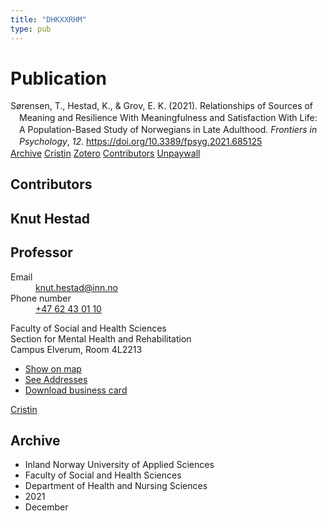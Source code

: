 ```yaml
---
title: "DHKXXRHM"
type: pub
---
```

<h1>Publication</h1>
<article id="csl-bib-container-DHKXXRHM" class="csl-bib-container">
  <div class="csl-bib-body" style="line-height: 1.35; padding-left: 1em; text-indent:-1em;">
  <div class="csl-entry">S&#xF8;rensen, T., Hestad, K., &amp; Grov, E. K. (2021). Relationships of Sources of Meaning and Resilience With Meaningfulness and Satisfaction With Life: A Population-Based Study of Norwegians in Late Adulthood. <i>Frontiers in Psychology</i>, <i>12</i>. <a href="https://doi.org/10.3389/fpsyg.2021.685125">https://doi.org/10.3389/fpsyg.2021.685125</a></div>
</div>
  <div class="csl-bib-buttons">
    <a href="#taxonomy-article-DHKXXRHM" class="csl-bib-button">Archive</a>
    <a href alt="Cristin URL" class="csl-bib-button">Cristin</a>
    <a href alt="Zotero URL" class="csl-bib-button">Zotero</a>
    <a href="#contributors-article-DHKXXRHM" class="csl-bib-button">Contributors</a>
    <a href="https://www.frontiersin.org/articles/10.3389/fpsyg.2021.685125/pdf" class="csl-bib-button">Unpaywall</a>
  </div>
  <div id="csl-bib-meta-container-DHKXXRHM"></div>
</article>
<div id="csl-bib-meta-DHKXXRHM" class="csl-bib-meta">
  <article id="contributors-article-DHKXXRHM" class="contributors-article">
    <h1>Contributors</h1>
    <div class="personas">
<div class="vrtx-hinn-person-card">
<div class="photo">
<i class="lar la-user-circle missing-person"></i>
</div>
<div class="info">
<hgroup><h1>Knut Hestad</h1>
<h2>Professor</h2>
</hgroup><dl>
<dt>Email</dt>
<dd>
<a href="mailto:knut.hestad@inn.no">knut.hestad@inn.no</a>
</dd>
<dt>Phone number</dt>
<dd><a href="tel:+4762430110">
+47 62 43 01 10
</a></dd>
</dl>
<p>
Faculty of Social and Health Sciences<br>
Section for Mental Health and Rehabilitation<br>
Campus Elverum,
Room 4L2213
</p>
<ul class="vrtx-hinn-links">
<li><a href="https://www.google.com/maps?q=60.88177,11.53669">Show on map</a></li>
<li><a href="https://www.inn.no/english/find-an-employee/knut-hestad.html#vrtx-hinn-addresses">See Addresses</a></li>
<li><a href="https://www.inn.no/english/find-an-employee/knut-hestad.html?vrtx=vcf">Download business card</a></li>
</ul>
</div>
</div>
<a href="https://app.cristin.no/persons/show.jsf?id=43557" alt="Cristin URL" class="personas-cristin">Cristin</a>
</div>
  </article>
  <article id="taxonomy-article-DHKXXRHM" class="taxonomy-article">
    <h1>Archive</h1>
    <ul>
      <li>Inland Norway University of Applied Sciences</li>
      <li>Faculty of Social and Health Sciences</li>
      <li>Department of Health and Nursing Sciences</li>
      <li>2021</li>
      <li>December</li>
    </ul>
  </article>
</div>
